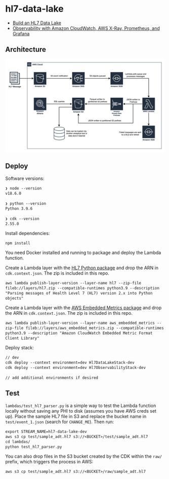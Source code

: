 # hl7-data-lake

* [Build an HL7 Data Lake](https://medium.com/@michaelsambol/build-an-hl7-data-lake-e029e4af9c51)
* [Observability with Amazon CloudWatch, AWS X-Ray, Prometheus, and Grafana](https://medium.com/cloud-native-daily/observability-with-amazon-cloudwatch-aws-x-ray-prometheus-and-grafana-b15708eeddbe)

## Architecture

![HL7 Data Lake](images/Architecture_Diagram.png)

## Deploy 

Software versions:
```
❯ node --version
v18.6.0

❯ python --version
Python 3.9.6

❯ cdk --version
2.55.0
```

Install dependencies:
```
npm install
```

You need Docker installed and running to package and deploy the Lambda function.

Create a Lambda layer with the [HL7 Python package](https://pypi.org/project/hl7/) and drop the ARN in `cdk.context.json`. The zip is included in this repo.
```
aws lambda publish-layer-version --layer-name hl7 --zip-file fileb://layers/hl7.zip --compatible-runtimes python3.9 --description "Parsing messages of Health Level 7 (HL7) version 2.x into Python objects"
```

Create a Lambda layer with the [AWS Embedded Metrics package](https://pypi.org/project/aws-embedded-metrics/) and drop the ARN in `cdk.context.json`. The zip is included in this repo.
```
aws lambda publish-layer-version --layer-name aws_embedded_metrics --zip-file fileb://layers/aws_embedded_metrics.zip --compatible-runtimes python3.9 --description "Amazon CloudWatch Embedded Metric Format Client Library"
```

Deploy stack:
```
// dev
cdk deploy --context environment=dev Hl7DataLakeStack-dev
cdk deploy --context environment=dev Hl7ObservabilityStack-dev

// add additional environments if desired
```

## Test

`lambdas/test_hl7_parser.py` is a simple way to test the Lambda function locally without saving any PHI to disk (assumes you have AWS creds set up). 
Place the sample HL7 file in S3 and replace the bucket name in `test/event_1.json` (search for `CHANGE_ME`). Then run:

```
export STREAM_NAME=hl7-data-lake-dev
aws s3 cp test/sample_adt.hl7 s3://<BUCKET>/test/sample_adt.hl7
cd lambdas/
python test_hl7_parser.py
```

You can also drop files in the S3 bucket created by the CDK within the `raw/` prefix, which triggers the process in AWS:

```
aws s3 cp test/sample_adt.hl7 s3://<BUCKET>/raw/sample_adt.hl7
```
